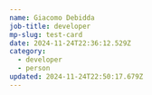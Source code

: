 ```yaml
---
name: Giacomo Debidda
job-title: developer
mp-slug: test-card
date: 2024-11-24T22:36:12.529Z
category:
  - developer
  - person
updated: 2024-11-24T22:50:17.679Z
---
```


